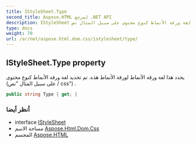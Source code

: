 ```yaml
---
title: IStyleSheet.Type
second_title: Aspose.HTML لمرجع .NET API
description: IStyleSheet ملكية. يحدد هذا لغة ورقة الأنماط لورقة الأنماط هذه. تم تحديد لغة ورقة الأنماط كنوع محتوى على سبيل المثال نص / css .
type: docs
weight: 70
url: /ar/net/aspose.html.dom.css/istylesheet/type/
---
```

## IStyleSheet.Type property

يحدد هذا لغة ورقة الأنماط لورقة الأنماط هذه. تم تحديد لغة ورقة الأنماط كنوع محتوى (على سبيل المثال "نص / css") .

```csharp
public string Type { get; }
```

### أنظر أيضا

* interface [IStyleSheet](../)
* مساحة الاسم [Aspose.Html.Dom.Css](../../istylesheet/)
* المجسم [Aspose.HTML](../../../)



